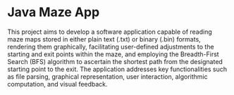 # Java Maze App
This project aims to develop a software application capable of reading maze maps stored in either plain text (.txt) or binary (.bin) formats, rendering them graphically, facilitating user-defined adjustments to the starting and exit points within the maze, and employing the Breadth-First Search (BFS) algorithm to ascertain the shortest path from the designated starting point to the exit. The application addresses key functionalities such as file parsing, graphical representation, user interaction, algorithmic computation, and visual feedback.
